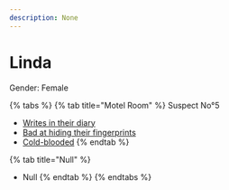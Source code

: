 ```yaml
---
description: None
---
```


# Linda

Gender: Female

{% tabs %}
{% tab title="Motel Room" %}
Suspect No°5

* [Writes in their diary](https://armless-detective-wiki-1.gitbook.io/armless-detective-wiki/clues/clues/writesintheirdiary)
* [Bad at hiding their fingerprints](https://armless-detective-wiki-1.gitbook.io/armless-detective-wiki/clues/clues/badathidingtheirfingerprints)
* [Cold-blooded](https://armless-detective-wiki-1.gitbook.io/armless-detective-wiki/clues/clues/cold-blooded)
{% endtab %}

{% tab title="Null" %}
* Null
{% endtab %}
{% endtabs %}
